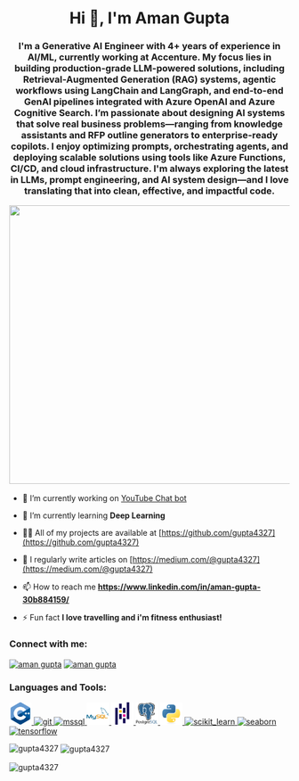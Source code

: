 <h1 align="center">Hi 👋, I'm Aman Gupta</h1>
<h3 align="center">I'm a Generative AI Engineer with 4+ years of experience in AI/ML, currently working at Accenture. My focus lies in building production-grade LLM-powered solutions, including Retrieval-Augmented Generation (RAG) systems, agentic workflows using LangChain and LangGraph, and end-to-end GenAI pipelines integrated with Azure OpenAI and Azure Cognitive Search. I’m passionate about designing AI systems that solve real business problems—ranging from knowledge assistants and RFP outline generators to enterprise-ready copilots. I enjoy optimizing prompts, orchestrating agents, and deploying scalable solutions using tools like Azure Functions, CI/CD, and cloud infrastructure. I'm always exploring the latest in LLMs, prompt engineering, and AI system design—and I love translating that into clean, effective, and impactful code.</h3>

<p align="center">
 <img src="https://user-images.githubusercontent.com/29587600/217463791-8e89ca8c-2444-4b3b-a0c4-bd3675f7817b.gif" width="800" height="500"/>
</p>

- 🔭 I’m currently working on [YouTube Chat bot](https://github.com/gupta4327/YouTube_ChatBot)

- 🌱 I’m currently learning **Deep Learning**

- 👨‍💻 All of my projects are available at [https://github.com/gupta4327](https://github.com/gupta4327)

- 📝 I regularly write articles on [https://medium.com/@gupta4327](https://medium.com/@gupta4327)

- 📫 How to reach me **https://www.linkedin.com/in/aman-gupta-30b884159/**

- ⚡ Fun fact **I love travelling and i'm fitness enthusiast!**

<h3 align="left">Connect with me:</h3>
<p align="left">
<a href="https://linkedin.com/in/aman gupta" target="blank"><img align="center" src="https://raw.githubusercontent.com/rahuldkjain/github-profile-readme-generator/master/src/images/icons/Social/linked-in-alt.svg" alt="aman gupta" height="30" width="40" /></a>
<a href="https://medium.com/aman gupta" target="blank"><img align="center" src="https://raw.githubusercontent.com/rahuldkjain/github-profile-readme-generator/master/src/images/icons/Social/medium.svg" alt="aman gupta" height="30" width="40" /></a>
</p>

<h3 align="left">Languages and Tools:</h3>
<p align="left"> <a href="https://www.w3schools.com/cpp/" target="_blank" rel="noreferrer"> <img src="https://raw.githubusercontent.com/devicons/devicon/master/icons/cplusplus/cplusplus-original.svg" alt="cplusplus" width="40" height="40"/> </a> <a href="https://git-scm.com/" target="_blank" rel="noreferrer"> <img src="https://www.vectorlogo.zone/logos/git-scm/git-scm-icon.svg" alt="git" width="40" height="40"/> </a> <a href="https://www.microsoft.com/en-us/sql-server" target="_blank" rel="noreferrer"> <img src="https://www.svgrepo.com/show/303229/microsoft-sql-server-logo.svg" alt="mssql" width="40" height="40"/> </a> <a href="https://www.mysql.com/" target="_blank" rel="noreferrer"> <img src="https://raw.githubusercontent.com/devicons/devicon/master/icons/mysql/mysql-original-wordmark.svg" alt="mysql" width="40" height="40"/> </a> <a href="https://pandas.pydata.org/" target="_blank" rel="noreferrer"> <img src="https://raw.githubusercontent.com/devicons/devicon/2ae2a900d2f041da66e950e4d48052658d850630/icons/pandas/pandas-original.svg" alt="pandas" width="40" height="40"/> </a> <a href="https://www.postgresql.org" target="_blank" rel="noreferrer"> <img src="https://raw.githubusercontent.com/devicons/devicon/master/icons/postgresql/postgresql-original-wordmark.svg" alt="postgresql" width="40" height="40"/> </a> <a href="https://www.python.org" target="_blank" rel="noreferrer"> <img src="https://raw.githubusercontent.com/devicons/devicon/master/icons/python/python-original.svg" alt="python" width="40" height="40"/> </a> <a href="https://scikit-learn.org/" target="_blank" rel="noreferrer"> <img src="https://upload.wikimedia.org/wikipedia/commons/0/05/Scikit_learn_logo_small.svg" alt="scikit_learn" width="40" height="40"/> </a> <a href="https://seaborn.pydata.org/" target="_blank" rel="noreferrer"> <img src="https://seaborn.pydata.org/_images/logo-mark-lightbg.svg" alt="seaborn" width="40" height="40"/> </a> <a href="https://www.tensorflow.org" target="_blank" rel="noreferrer"> <img src="https://www.vectorlogo.zone/logos/tensorflow/tensorflow-icon.svg" alt="tensorflow" width="40" height="40"/> </a> </p>

<p><img align="left" src="https://github-readme-stats.vercel.app/api/top-langs?username=gupta4327&show_icons=true&locale=en&layout=compact" alt="gupta4327" /></p>

<p>&nbsp;<img align="center" src="https://github-readme-stats.vercel.app/api?username=gupta4327&show_icons=true&locale=en" alt="gupta4327" /></p>

<p><img align="center" src="https://github-readme-streak-stats.herokuapp.com/?user=gupta4327&" alt="gupta4327" /></p>
